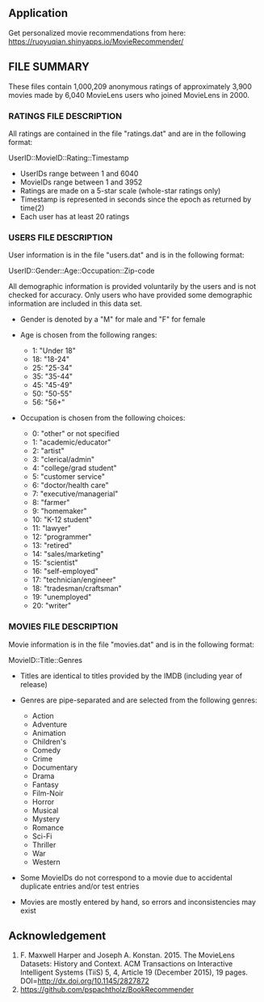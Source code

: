 ## Application
Get personalized movie recommendations from here: https://ruoyuqian.shinyapps.io/MovieRecommender/

## FILE SUMMARY

These files contain 1,000,209 anonymous ratings of approximately 3,900 movies 
made by 6,040 MovieLens users who joined MovieLens in 2000.

### RATINGS FILE DESCRIPTION

All ratings are contained in the file "ratings.dat" and are in the
following format:

UserID::MovieID::Rating::Timestamp

- UserIDs range between 1 and 6040 
- MovieIDs range between 1 and 3952
- Ratings are made on a 5-star scale (whole-star ratings only)
- Timestamp is represented in seconds since the epoch as returned by time(2)
- Each user has at least 20 ratings

### USERS FILE DESCRIPTION

User information is in the file "users.dat" and is in the following
format:

UserID::Gender::Age::Occupation::Zip-code

All demographic information is provided voluntarily by the users and is
not checked for accuracy.  Only users who have provided some demographic
information are included in this data set.

- Gender is denoted by a "M" for male and "F" for female
- Age is chosen from the following ranges:

	*  1:  "Under 18"
	* 18:  "18-24"
	* 25:  "25-34"
	* 35:  "35-44"
	* 45:  "45-49"
	* 50:  "50-55"
	* 56:  "56+"

- Occupation is chosen from the following choices:

	*  0:  "other" or not specified
	*  1:  "academic/educator"
	*  2:  "artist"
	*  3:  "clerical/admin"
	*  4:  "college/grad student"
	*  5:  "customer service"
	*  6:  "doctor/health care"
	*  7:  "executive/managerial"
	*  8:  "farmer"
	*  9:  "homemaker"
	* 10:  "K-12 student"
	* 11:  "lawyer"
	* 12:  "programmer"
	* 13:  "retired"
	* 14:  "sales/marketing"
	* 15:  "scientist"
	* 16:  "self-employed"
	* 17:  "technician/engineer"
	* 18:  "tradesman/craftsman"
	* 19:  "unemployed"
	* 20:  "writer"

### MOVIES FILE DESCRIPTION

Movie information is in the file "movies.dat" and is in the following
format:

MovieID::Title::Genres

- Titles are identical to titles provided by the IMDB (including
year of release)
- Genres are pipe-separated and are selected from the following genres:

	* Action
	* Adventure
	* Animation
	* Children's
	* Comedy
	* Crime
	* Documentary
	* Drama
	* Fantasy
	* Film-Noir
	* Horror
	* Musical
	* Mystery
	* Romance
	* Sci-Fi
	* Thriller
	* War
	* Western

- Some MovieIDs do not correspond to a movie due to accidental duplicate
entries and/or test entries
- Movies are mostly entered by hand, so errors and inconsistencies may exist


## Acknowledgement

1. F. Maxwell Harper and Joseph A. Konstan. 2015. The MovieLens Datasets: History
and Context. ACM Transactions on Interactive Intelligent Systems (TiiS) 5, 4,
Article 19 (December 2015), 19 pages. DOI=http://dx.doi.org/10.1145/2827872
2. https://github.com/pspachtholz/BookRecommender
